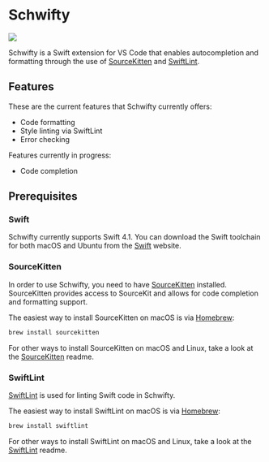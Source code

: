 # Schwifty

![](https://i.goodenough.nz/schwifty.gif)

Schwifty is a Swift extension for VS Code that enables autocompletion and formatting through the
use of [SourceKitten][1] and [SwiftLint][2].

## Features

These are the current features that Schwifty currently offers:

- Code formatting
- Style linting via SwiftLint
- Error checking

Features currently in progress:

- Code completion

## Prerequisites

### Swift

Schwifty currently supports Swift 4.1. You can download the Swift toolchain for both macOS and
Ubuntu from the [Swift][4] website.

### SourceKitten

In order to use Schwifty, you need to have [SourceKitten][1] installed. SourceKitten provides
access to SourceKit and allows for code completion and formatting support.

The easiest way to install SourceKitten on macOS is via [Homebrew][3]:

```bash
brew install sourcekitten
```

For other ways to install SourceKitten on macOS and Linux, take a look at the [SourceKitten][1]
readme.

### SwiftLint

[SwiftLint][2] is used for linting Swift code in Schwifty.

The easiest way to install SwiftLint on macOS is via [Homebrew][3]:

```bash
brew install swiftlint
```

For other ways to install SwiftLint on macOS and Linux, take a look at the [SwiftLint][2]
readme.

[1]: https://github.com/jpsim/SourceKitten
[2]: https://github.com/realm/SwiftLint
[3]: https://brew.sh
[4]: https://swift.org/download/
